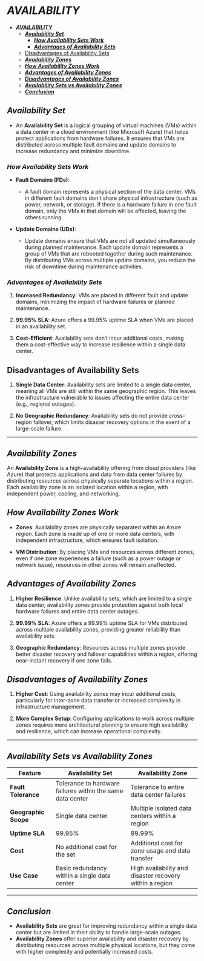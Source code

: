 # ***AVAILABILITY***
- [***AVAILABILITY***](#availability)
  - [***Availability Set***](#availability-set)
    - [***How Availability Sets Work***](#how-availability-sets-work)
    - [***Advantages of Availability Sets***](#advantages-of-availability-sets)
  - [Disadvantages of Availability Sets](#disadvantages-of-availability-sets)
  - [***Availability Zones***](#availability-zones)
  - [***How Availability Zones Work***](#how-availability-zones-work)
  - [***Advantages of Availability Zones***](#advantages-of-availability-zones)
  - [***Disadvantages of Availability Zones***](#disadvantages-of-availability-zones)
  - [***Availability Sets vs Availability Zones***](#availability-sets-vs-availability-zones)
  - [***Conclusion***](#conclusion)

## ***Availability Set***

  - An **Availability Set** is a logical grouping of virtual machines (VMs) within a data center in a cloud environment (like Microsoft Azure) that helps protect applications from hardware failures. It ensures that VMs are distributed across multiple fault domains and update domains to increase redundancy and minimize downtime.

### ***How Availability Sets Work***

- **Fault Domains (FDs)**:
  - A fault domain represents a physical section of the data center. VMs in different fault domains don't share physical infrastructure (such as power, network, or storage). If there is a hardware failure in one fault domain, only the VMs in that domain will be affected, leaving the others running.
  
- **Update Domains (UDs)**:
  - Update domains ensure that VMs are not all updated simultaneously during planned maintenance. Each update domain represents a group of VMs that are rebooted together during such maintenance. By distributing VMs across multiple update domains, you reduce the risk of downtime during maintenance activities.

### ***Advantages of Availability Sets***

1. **Increased Redundancy**: VMs are placed in different fault and update domains, minimizing the impact of hardware failures or planned maintenance.
   
2. **99.95% SLA**: Azure offers a 99.95% uptime SLA when VMs are placed in an availability set.

3. **Cost-Efficient**: Availability sets don’t incur additional costs, making them a cost-effective way to increase resilience within a single data center.

## Disadvantages of Availability Sets

1. **Single Data Center**: Availability sets are limited to a single data center, meaning all VMs are still within the same geographic region. This leaves the infrastructure vulnerable to issues affecting the entire data center (e.g., regional outages).

2. **No Geographic Redundancy**: Availability sets do not provide cross-region failover, which limits disaster recovery options in the event of a large-scale failure.

---

## ***Availability Zones***

An **Availability Zone** is a high-availability offering from cloud providers (like Azure) that protects applications and data from data center failures by distributing resources across physically separate locations within a region. Each availability zone is an isolated location within a region, with independent power, cooling, and networking.

## ***How Availability Zones Work***

- **Zones**: Availability zones are physically separated within an Azure region. Each zone is made up of one or more data centers, with independent infrastructure, which ensures fault isolation.
  
- **VM Distribution**: By placing VMs and resources across different zones, even if one zone experiences a failure (such as a power outage or network issue), resources in other zones will remain unaffected.

## ***Advantages of Availability Zones***

1. **Higher Resilience**: Unlike availability sets, which are limited to a single data center, availability zones provide protection against both local hardware failures and entire data center outages.
   
2. **99.99% SLA**: Azure offers a 99.99% uptime SLA for VMs distributed across multiple availability zones, providing greater reliability than availability sets.

3. **Geographic Redundancy**: Resources across multiple zones provide better disaster recovery and failover capabilities within a region, offering near-instant recovery if one zone fails.

## ***Disadvantages of Availability Zones***

1. **Higher Cost**: Using availability zones may incur additional costs, particularly for inter-zone data transfer or increased complexity in infrastructure management.
   
2. **More Complex Setup**: Configuring applications to work across multiple zones requires more architectural planning to ensure high availability and resilience, which can increase operational complexity.

---

## ***Availability Sets vs Availability Zones***

| Feature                     | **Availability Set**              | **Availability Zone**              |
|-----------------------------|-----------------------------------|-----------------------------------|
| **Fault Tolerance**          | Tolerance to hardware failures within the same data center | Tolerance to entire data center failures |
| **Geographic Scope**         | Single data center                | Multiple isolated data centers within a region |
| **Uptime SLA**               | 99.95%                            | 99.99%                            |
| **Cost**                     | No additional cost for the set    | Additional cost for zone usage and data transfer |
| **Use Case**                 | Basic redundancy within a single data center | High availability and disaster recovery within a region |

---

## ***Conclusion***

- **Availability Sets** are great for improving redundancy within a single data center but are limited in their ability to handle large-scale outages.
- **Availability Zones** offer superior availability and disaster recovery by distributing resources across multiple physical locations, but they come with higher complexity and potentially increased costs.
